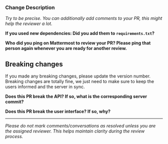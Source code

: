 ### Change Description

*Try to be precise. You can additionally add comments to your PR, this might help the reviewer a lot.*


**If you used new dependencies: Did you add them to `requirements.txt`?**

**Who did you ping on Mattermost to review your PR? Please ping that person again whenever you are ready for another review.**

## Breaking changes

If you made any breaking changes, please update the version number.
Breaking changes are totally fine, we just need to make sure to keep the users informed and the server in sync.

**Does this PR break the API? If so, what is the corresponding server commit?**

**Does this PR break the user interface? If so, why?**

---
*Please do not mark comments/conversations as resolved unless you are the assigned reviewer. This helps maintain clarity during the review process.*
